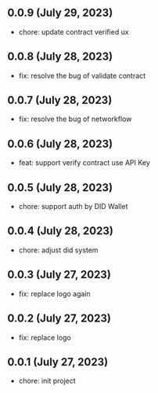 ## 0.0.9 (July 29, 2023)

- chore: update contract verified ux

## 0.0.8 (July 28, 2023)

- fix: resolve the bug of validate contract

## 0.0.7 (July 28, 2023)

- fix: resolve the bug of networkflow

## 0.0.6 (July 28, 2023)

- feat: support verify contract use API Key

## 0.0.5 (July 28, 2023)

- chore: support auth by DID Wallet

## 0.0.4 (July 28, 2023)

- chore: adjust did system

## 0.0.3 (July 27, 2023)

- fix: replace logo again

## 0.0.2 (July 27, 2023)

- fix: replace logo 

## 0.0.1 (July 27, 2023)

- chore: init project